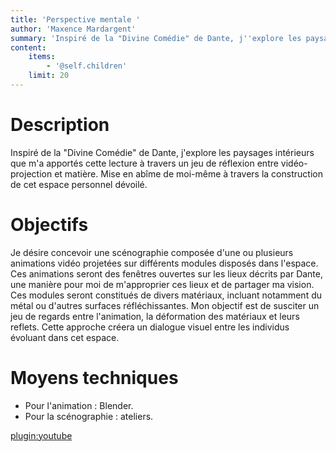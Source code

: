 ```yaml
---
title: 'Perspective mentale '
author: 'Maxence Mardargent'
summary: 'Inspiré de la "Divine Comédie" de Dante, j''explore les paysages intérieurs.'
content:
    items:
        - '@self.children'
    limit: 20
---
```


# Description

Inspiré de la "Divine Comédie" de Dante, j'explore les paysages intérieurs que m'a apportés cette lecture à travers un jeu de réflexion entre vidéo-projection et matière. Mise en abîme de moi-même à travers la construction de cet espace personnel dévoilé.

# Objectifs

Je désire concevoir une scénographie composée d'une ou plusieurs animations vidéo projetées sur différents modules disposés dans l'espace. Ces animations seront des fenêtres ouvertes sur les lieux décrits par Dante, une manière pour moi de m'approprier ces lieux et de partager ma vision. Ces modules seront constitués de divers matériaux, incluant notamment du métal ou d'autres surfaces réfléchissantes. Mon objectif est de susciter un jeu de regards entre l'animation, la déformation des matériaux et leurs reflets. Cette approche créera un dialogue visuel entre les individus évoluant dans cet espace.

# Moyens techniques

- Pour l'animation : Blender.
- Pour la scénographie : ateliers.


[plugin:youtube](https://www.youtube.com/watch?v=5k4aREESpsk)
